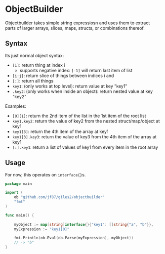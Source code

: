 # ObjectBuilder

Objectbuilder takes simple string expressiosn and uses them to extract parts of
larger arrays, slices, maps, structs, or combinations thereof.


## Syntax

Its just normal object syntax:

* `[i]`: return thing at index i
    * supports negative index: `[-1]` will return last item of list
* `[i:j]`: return slice of things between indices i and 
* `[:]`: return all things
* `key1`: (only works at top level): return value at key "key1"
* `.key2`: (only works when inside an object): return nested value at key "key2"

Examples:

* `[0][1]`: return the 2nd item of the list in the 1st item of the root list
* `key1.key2`: return the value of key2 from the nested struct/map/object at key1
* `key1[3]`: return the 4th item of the array at key1
* `key1[3].key3`: return the value of key3 from the 4th item of the array at key1
* `[:].key1`: return a list of values of key1 from every item in the root array

## Usage

For now, this operates on `interface{}`s.


```go
package main

import (
    ob "github.com/jf87/giles2/objectbuilder"
    "fmt"
)

func main() {
    
    myObject := map[string]interface{}{"key1": []string{"a", "b"}},
    myExpression := "key1[0]"

    fmt.Println(ob.Eval(ob.Parse(myExpression), myObject))
    // -> "b"
}

```
